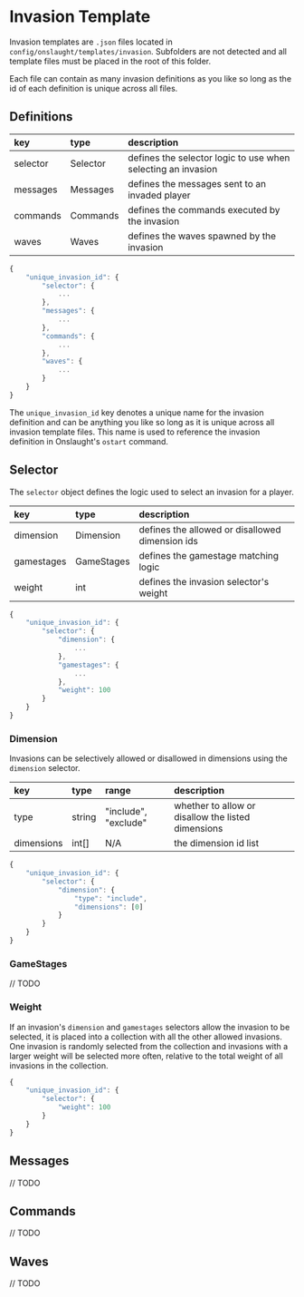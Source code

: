 # Invasion Template

Invasion templates are `.json` files located in `config/onslaught/templates/invasion`. Subfolders are not detected and all template files must be placed in the root of this folder.

Each file can contain as many invasion definitions as you like so long as the id of each definition is unique across all files.


## Definitions

key | type | description
:-|:-|:-
selector | Selector | defines the selector logic to use when selecting an invasion
messages | Messages | defines the messages sent to an invaded player
commands | Commands | defines the commands executed by the invasion
waves    | Waves    | defines the waves spawned by the invasion

```js
{
    "unique_invasion_id": {
        "selector": {
            ...
        },
        "messages": {
            ...
        },
        "commands": {
            ...
        },
        "waves": {
            ...
        }
    }
}
```

The `unique_invasion_id` key denotes a unique name for the invasion definition and can be anything you like so long as it is unique across all invasion template files. This name is used to reference the invasion definition in Onslaught's `ostart` command. 

## Selector

The `selector` object defines the logic used to select an invasion for a player.

key | type | description
:-|:-|:-
dimension  | Dimension  | defines the allowed or disallowed dimension ids
gamestages | GameStages | defines the gamestage matching logic
weight     | int | defines the invasion selector's weight

```js
{
    "unique_invasion_id": {
        "selector": {
            "dimension": {
                ...
            },
            "gamestages": {
                ...
            },
            "weight": 100
        }
    }
}
```

### Dimension

Invasions can be selectively allowed or disallowed in dimensions using the `dimension` selector.

key | type | range | description
:-|:-|:-|:-
type            | string  | "include", "exclude" | whether to allow or disallow the listed dimensions
dimensions      | int[]   | N/A | the dimension id list

```js
{
    "unique_invasion_id": {
        "selector": {
            "dimension": {
                "type": "include",
                "dimensions": [0]
            }
        }
    }
}
```

### GameStages

// TODO

### Weight

If an invasion's `dimension` and `gamestages` selectors allow the invasion to be selected, it is placed into a collection with all the other allowed invasions. One invasion is randomly selected from the collection and invasions with a larger weight will be selected more often, relative to the total weight of all invasions in the collection.

```js
{
    "unique_invasion_id": {
        "selector": {
            "weight": 100
        }
    }
}
```

## Messages

// TODO

## Commands

// TODO

## Waves

// TODO